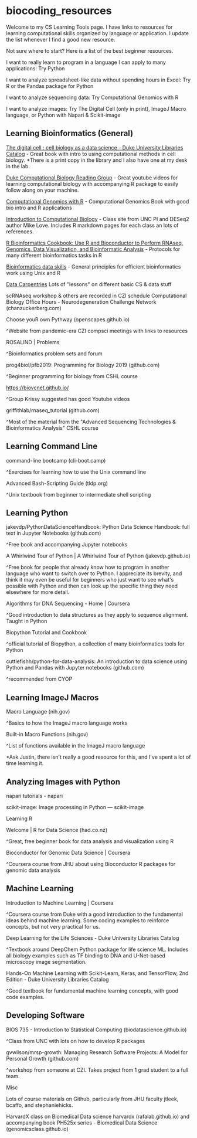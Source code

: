 # biocoding_resources
Welcome to my CS Learning Tools page. I have links to resources for learning computational skills organized by language or application. I update the list whenever I find a good new resource. 

Not sure where to start? Here is a list of the best beginner resources.

I want to really learn to program in a language I can apply to many applications: Try Python

I want to analyze spreadsheet-like data without spending hours in Excel: Try R or the Pandas package for Python

I want to analyze sequencing data: Try Computational Genomics with R

I want to analyze images: Try The Digital Cell (only in print), ImageJ Macro language, or Python with Napari & Scikit-image



## Learning Bioinformatics (General)

[The digital cell : cell biology as a data science - Duke University Libraries Catalog](https://find.library.duke.edu/catalog/DUKE009776723) - Great book with intro to using computational methods in cell biology. *There is a print copy in the library and I also have one at my desk in the lab.

[Duke Computational Biology Reading Group](https://www.youtube.com/playlist?list=PL9qLtkRkGWLflJ0fraL-fW9vYJ8SZLpF1) - Great youtube videos for learning computational biology with accompanying R package to easily follow along on your machine.

[Computational Genomics with R](https://compgenomr.github.io/book/) - Computational Genomics Book with good bio intro and R applications

[Introduction to Computational Biology](https://biodatascience.github.io/compbio/) - Class site from UNC PI and DESeq2 author Mike Love. Includes R markdown pages for each class an lots of references.

[R Bioinformatics Cookbook: Use R and Bioconductor to Perform RNAseq, Genomics, Data Visualization, and Bioinformatic Analysis](https://find.library.duke.edu/catalog/DUKE010193098) - Protocols for many different bioinformatics tasks in R

[Bioinformatics data skills](https://find.library.duke.edu/catalog/DUKE010166735) - General principles for efficient bioinformatics work using Unix and R

[Data Carpentries](https://carpentries.org/) Lots of "lessons" on different basic CS & data stuff

scRNAseq workshop & others are recorded in CZI schedule Computational Biology Office Hours - Neurodegeneration Challenge Network (chanzuckerberg.com) 

Choose youR own Pythway (openscapes.github.io) 

^Website from pandemic-era CZI compsci meetings with links to resources

ROSALIND | Problems 

^Bioinformatics problem sets and forum

prog4biol/pfb2019: Programming for Biology 2019 (github.com)

^Beginner programming for biology from CSHL course

https://biovcnet.github.io/

^Group Krissy suggested has good Youtube videos

griffithlab/rnaseq_tutorial (github.com)

^Most of the material from the "Advanced Sequencing Technologies & Bioinformatics Analysis" CSHL course


## Learning Command Line

command-line bootcamp (cli-boot.camp) 

^Exercises for learning how to use the Unix command line

Advanced Bash-Scripting Guide (tldp.org) 

^Unix textbook from beginner to intermediate shell scripting


## Learning Python

jakevdp/PythonDataScienceHandbook: Python Data Science Handbook: full text in Jupyter Notebooks (github.com) 

^Free book and accompanying Jupyter notebooks

A Whirlwind Tour of Python | A Whirlwind Tour of Python (jakevdp.github.io) 

^Free book for people that already know how to program in another language who want to switch over to Python. I appreciate its brevity, and think it may even be useful for beginners who just want to see what's possible with Python and then can look up the specific thing they need elsewhere for more detail.

Algorithms for DNA Sequencing - Home | Coursera

^Good introduction to data structures as they apply to sequence alignment. Taught in Python

Biopython Tutorial and Cookbook 

^official tutorial of Biopython, a collection of many bioinformatics tools for Python

cuttlefishh/python-for-data-analysis: An introduction to data science using Python and Pandas with Jupyter notebooks (github.com) 

^recommended from CYOP


## Learning ImageJ Macros

Macro Language (nih.gov) 

^Basics to how the ImageJ macro language works

Built-in Macro Functions (nih.gov) 

^List of functions available in the ImageJ macro language

*Ask Justin, there isn't really a good resource for this, and I've spent a lot of time learning it.


## Analyzing Images with Python

napari tutorials - napari 

scikit-image: Image processing in Python — scikit-image

Learning R

Welcome | R for Data Science (had.co.nz) 

^Great, free beginner book for data analysis and visualization using R

Bioconductor for Genomic Data Science | Coursera

^Coursera course from JHU about using Bioconductor R packages for genomic data analysis


## Machine Learning

Introduction to Machine Learning | Coursera 

^Coursera course from Duke with a good introduction to the fundamental ideas behind machine learning. Some coding examples to reinforce concepts, but not very practical for us.

Deep Learning for the Life Sciences - Duke University Libraries Catalog 

^Textbook around DeepChem Python package for life science ML. Includes all biology examples such as TF binding to DNA and U-Net-based microscopy image segmentation.

Hands-On Machine Learning with Scikit-Learn, Keras, and TensorFlow, 2nd Edition - Duke University Libraries Catalog 

^Good textbook for fundamental machine learning concepts, with good code examples.


## Developing Software

BIOS 735 - Introduction to Statistical Computing (biodatascience.github.io) 

^Class from UNC with lots on how to develop R packages

gvwilson/mrsp-growth: Managing Research Software Projects: A Model for Personal Growth (github.com) 

^workshop from someone at CZI. Takes project from 1 grad student to a full team.



Misc

Lots of course materials on Github, particularly from JHU faculty jtleek, bcaffo, and stephaniehicks.

HarvardX class on Biomedical Data science harvardx (rafalab.github.io) and accompanying book PH525x series - Biomedical Data Science (genomicsclass.github.io)
